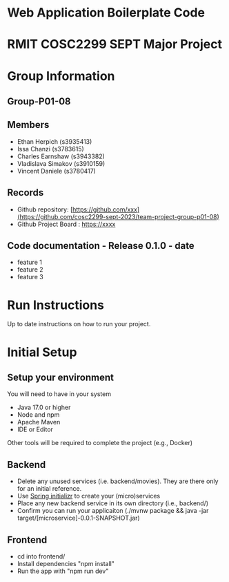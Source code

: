 # Web Application Boilerplate Code


# RMIT COSC2299 SEPT Major Project

# Group Information

## Group-P01-08

## Members
* Ethan Herpich (s3935413)
* Issa Chanzi (s3783615)
* Charles Earnshaw (s3943382)
* Vladislava Simakov (s3910159)
* Vincent Daniele (s3780417)

## Records

* Github repository: [https://github.com/xxx](https://github.com/cosc2299-sept-2023/team-project-group-p01-08)
* Github Project Board : [https://xxxx](https://github.com/orgs/cosc2299-sept-2023/projects/100)

	
## Code documentation - Release 0.1.0 - date
* feature 1
* feature 2
* feature 3
  

# Run Instructions

Up to date instructions on how to run your project.


# Initial Setup

## Setup your environment 
You will need to have in your system

- Java 17.0 or higher
- Node and npm
- Apache Maven
- IDE or Editor

Other tools will be required to complete the project (e.g., Docker)

## Backend

- Delete any unused services (i.e. backend/movies). They are there only for an initial reference.
- Use [Spring initializr](https://start.spring.io/) to create your (micro)services
- Place any new backend service in its own directory (i.e., backend/<service-name>)
- Confirm you can run your applicaiton (./mvnw package && java -jar target/[microservice]-0.0.1-SNAPSHOT.jar)

## Frontend
- cd into frontend/
- Install dependencies "npm install"
- Run the app with "npm run dev"




